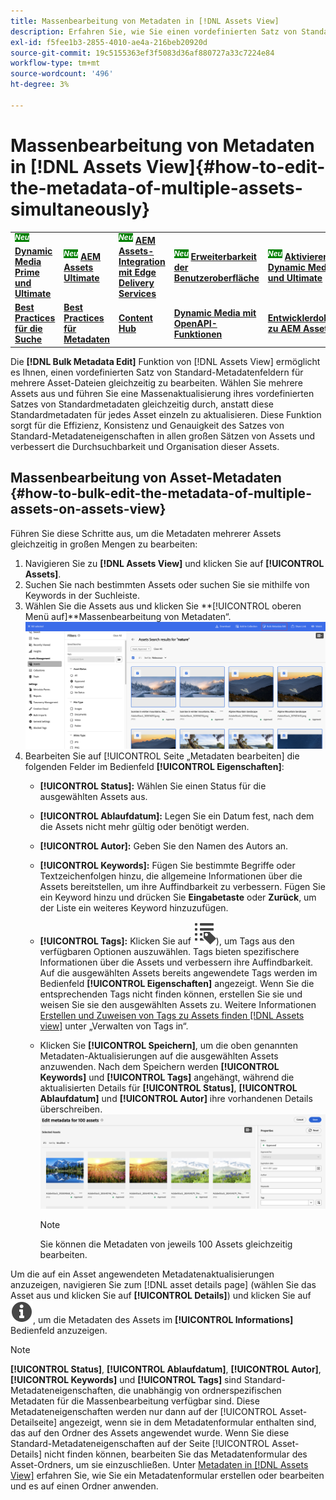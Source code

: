 ```yaml
---
title: Massenbearbeitung von Metadaten in [!DNL Assets View]
description: Erfahren Sie, wie Sie einen vordefinierten Satz von Standard-Metadatenfeldern für mehrere Assets aktualisieren können, die im [DNL! Assets-Ansicht] gleichzeitig anzeigen.
exl-id: f5fee1b3-2855-4010-ae4a-216beb20920d
source-git-commit: 19c5155363ef3f5083d36af880727a33c7224e84
workflow-type: tm+mt
source-wordcount: '496'
ht-degree: 3%

---
```


# Massenbearbeitung von Metadaten in [!DNL Assets View]{#how-to-edit-the-metadata-of-multiple-assets-simultaneously}

<table>
    <tr>
        <td>
            <sup style= "background-color:#008000; color:#FFFFFF; font-weight:bold"><i>Neu</i></sup> <a href="/help/assets/dynamic-media/dm-prime-ultimate.md"><b>Dynamic Media Prime und Ultimate</b></a>
        </td>
        <td>
            <sup style= "background-color:#008000; color:#FFFFFF; font-weight:bold"><i>Neu</i></sup> <a href="/help/assets/assets-ultimate-overview.md"><b>AEM Assets Ultimate</b></a>
        </td>
        <td>
            <sup style= "background-color:#008000; color:#FFFFFF; font-weight:bold"><i>Neu</i></sup> <a href="/help/assets/integrate-aem-assets-edge-delivery-services.md"><b>AEM Assets-Integration mit Edge Delivery Services</b></a>
        </td>
        <td>
            <sup style= "background-color:#008000; color:#FFFFFF; font-weight:bold"><i>Neu</i></sup> <a href="/help/assets/aem-assets-view-ui-extensibility.md"><b>Erweiterbarkeit der Benutzeroberfläche</b></a>
        </td>
          <td>
            <sup style= "background-color:#008000; color:#FFFFFF; font-weight:bold"><i>Neu</i></sup> <a href="/help/assets/dynamic-media/enable-dynamic-media-prime-and-ultimate.md"><b>Aktivieren von Dynamic Media Prime und Ultimate</b></a>
        </td>
    </tr>
    <tr>
        <td>
            <a href="/help/assets/search-best-practices.md"><b>Best Practices für die Suche</b></a>
        </td>
        <td>
            <a href="/help/assets/metadata-best-practices.md"><b>Best Practices für Metadaten</b></a>
        </td>
        <td>
            <a href="/help/assets/product-overview.md"><b>Content Hub</b></a>
        </td>
        <td>
            <a href="/help/assets/dynamic-media-open-apis-overview.md"><b>Dynamic Media mit OpenAPI-Funktionen</b></a>
        </td>
        <td>
            <a href="https://developer.adobe.com/experience-cloud/experience-manager-apis/"><b>Entwicklerdokumentation zu AEM Assets</b></a>
        </td>
    </tr>
</table>

Die **[!DNL Bulk Metadata Edit]** Funktion von [!DNL Assets View] ermöglicht es Ihnen, einen vordefinierten Satz von Standard-Metadatenfeldern für mehrere Asset-Dateien gleichzeitig zu bearbeiten. Wählen Sie mehrere Assets aus und führen Sie eine Massenaktualisierung ihres vordefinierten Satzes von Standardmetadaten gleichzeitig durch, anstatt diese Standardmetadaten für jedes Asset einzeln zu aktualisieren. Diese Funktion sorgt für die Effizienz, Konsistenz und Genauigkeit des Satzes von Standard-Metadateneigenschaften in allen großen Sätzen von Assets und verbessert die Durchsuchbarkeit und Organisation dieser Assets.

## Massenbearbeitung von Asset-Metadaten {#how-to-bulk-edit-the-metadata-of-multiple-assets-on-assets-view}

Führen Sie diese Schritte aus, um die Metadaten mehrerer Assets gleichzeitig in großen Mengen zu bearbeiten:

1. Navigieren Sie zu **[!DNL Assets View]** und klicken Sie auf **[!UICONTROL Assets]**.
1. Suchen Sie nach bestimmten Assets oder suchen Sie sie mithilfe von Keywords in der Suchleiste.
1. Wählen Sie die Assets aus und klicken Sie **[!UICONTROL oberen Menü auf]**Massenbearbeitung von Metadaten“.
   ![bulk-metadata-edit](/help/assets/assets/bulk-metadata-edit1.png)
1. Bearbeiten Sie auf [!UICONTROL  Seite „Metadaten bearbeiten] die folgenden Felder im Bedienfeld **[!UICONTROL Eigenschaften]**:
   * **[!UICONTROL Status]:** Wählen Sie einen Status für die ausgewählten Assets aus.
   * **[!UICONTROL Ablaufdatum]:** Legen Sie ein Datum fest, nach dem die Assets nicht mehr gültig oder benötigt werden.
   * **[!UICONTROL Autor]:** Geben Sie den Namen des Autors an.
   * **[!UICONTROL Keywords]:** Fügen Sie bestimmte Begriffe oder Textzeichenfolgen hinzu, die allgemeine Informationen über die Assets bereitstellen, um ihre Auffindbarkeit zu verbessern. Fügen Sie ein Keyword hinzu und drücken Sie **Eingabetaste** oder **Zurück**, um der Liste ein weiteres Keyword hinzuzufügen.
   * **[!UICONTROL Tags]:** Klicken Sie auf ![Massenbearbeitung von ](/help/assets/assets/tags-icon.svg)), um Tags aus den verfügbaren Optionen auszuwählen. Tags bieten spezifischere Informationen über die Assets und verbessern ihre Auffindbarkeit. Auf die ausgewählten Assets bereits angewendete Tags werden im Bedienfeld **[!UICONTROL Eigenschaften]** angezeigt. Wenn Sie die entsprechenden Tags nicht finden können, erstellen Sie sie und weisen Sie sie den ausgewählten Assets zu. Weitere Informationen [ Erstellen und Zuweisen von Tags zu Assets finden  [!DNL Assets view]](/help/assets/tagging-management-assets-view.md) unter „Verwalten von Tags in“.
   * Klicken Sie **[!UICONTROL Speichern]**, um die oben genannten Metadaten-Aktualisierungen auf die ausgewählten Assets anzuwenden. Nach dem Speichern werden **[!UICONTROL Keywords]** und **[!UICONTROL Tags]** angehängt, während die aktualisierten Details für **[!UICONTROL Status]**, **[!UICONTROL Ablaufdatum]** und **[!UICONTROL Autor]** ihre vorhandenen Details überschreiben.
     ![save-bulk-metadata-edit-properties](/help/assets/assets/save-bulk-metadata-edit-properties2.png)

     >[!NOTE]
     >
     >Sie können die Metadaten von jeweils 100 Assets gleichzeitig bearbeiten.

Um die auf ein Asset angewendeten Metadatenaktualisierungen anzuzeigen, navigieren Sie zum [!DNL asset details page] (wählen Sie das Asset aus und klicken Sie auf **[!UICONTROL Details]**) und klicken Sie auf ![Massenbearbeitung von Metadaten](/help/assets/assets/info-icon-solid-black.svg), um die Metadaten des Assets im **[!UICONTROL Informations]** Bedienfeld anzuzeigen.

>[!NOTE]
>
>**[!UICONTROL Status]**, **[!UICONTROL Ablaufdatum]**, **[!UICONTROL Autor]**, **[!UICONTROL Keywords]** und **[!UICONTROL Tags]** sind Standard-Metadateneigenschaften, die unabhängig von ordnerspezifischen Metadaten für die Massenbearbeitung verfügbar sind. Diese Metadateneigenschaften werden nur dann auf der [!UICONTROL Asset-Detailseite] angezeigt, wenn sie in dem Metadatenformular enthalten sind, das auf den Ordner des Assets angewendet wurde. Wenn Sie diese Standard-Metadateneigenschaften auf der Seite [!UICONTROL Asset-Details] nicht finden können, bearbeiten Sie das Metadatenformular des Asset-Ordners, um sie einzuschließen. Unter [Metadaten in [!DNL Assets View]](/help/assets/metadata-assets-view.md) erfahren Sie, wie Sie ein Metadatenformular erstellen oder bearbeiten und es auf einen Ordner anwenden.
